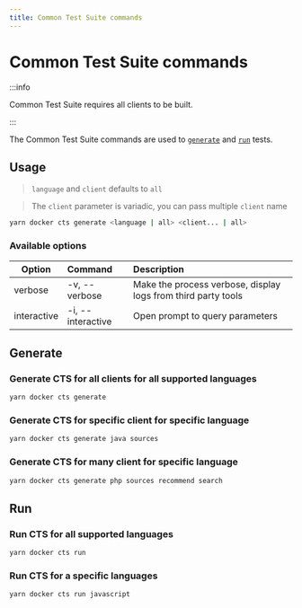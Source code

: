 ```yaml
---
title: Common Test Suite commands
---
```


# Common Test Suite commands

:::info

Common Test Suite requires all clients to be built.

:::

The Common Test Suite commands are used to [`generate`](#generate) and [`run`](#run) tests.

## Usage

> `language` and `client` defaults to `all`

> The `client` parameter is variadic, you can pass multiple `client` name

```bash
yarn docker cts generate <language | all> <client... | all>
```

### Available options

| Option      | Command           | Description                                                   |
| ----------- | :---------------- | :------------------------------------------------------------ |
| verbose     | -v, --verbose     | Make the process verbose, display logs from third party tools |
| interactive | -i, --interactive | Open prompt to query parameters                               |

## Generate

### Generate CTS for all clients for all supported languages

```bash
yarn docker cts generate
```

### Generate CTS for specific client for specific language

```bash
yarn docker cts generate java sources
```

### Generate CTS for many client for specific language

```bash
yarn docker cts generate php sources recommend search
```

## Run

### Run CTS for all supported languages

```bash
yarn docker cts run
```

### Run CTS for a specific languages

```bash
yarn docker cts run javascript
```
